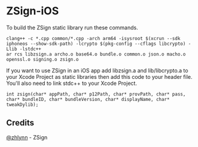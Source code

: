 # ZSign-iOS

To build the ZSign static library run these commands.

```
clang++ -c *.cpp common/*.cpp -arch arm64 -isysroot $(xcrun --sdk iphoneos --show-sdk-path) -lcrypto $(pkg-config --cflags libcrypto) -Llib -lstdc++
ar rcs libzsign.a archo.o base64.o bundle.o common.o json.o macho.o openssl.o signing.o zsign.o
```

If you want to use ZSign in an iOS app add libzsign.a and lib/libcrypto.a to your Xcode Project as static libraries then add this code to your header file. You'll also need to link stdc++ to your Xcode Project.

```
int zsign(char* appPath, char* p12Path, char* provPath, char* pass, char* bundleID, char* bundleVersion, char* displayName, char* tweakDylib);
```

## Credits

[@zhlynn](https://github.com/zhlynn) - ZSign
